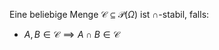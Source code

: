 Eine beliebige Menge $\mathcal{C} \subseteq \mathcal{P}(\Omega)$ ist $\cap$-stabil, falls:
- $A, B \in \mathcal{C} \implies A \cap B \in \mathcal{C}$